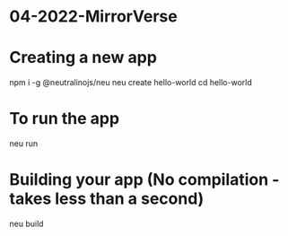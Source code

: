﻿# 04-2022-MirrorVerse

# Creating a new app
 npm i -g @neutralinojs/neu
 neu create hello-world
 cd hello-world
 
 # To run the app
 neu run
 
 # Building your app (No compilation - takes less than a second)
 neu build
